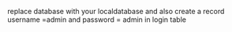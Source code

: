 replace database with your localdatabase and also create a record username =admin and password = admin in login table